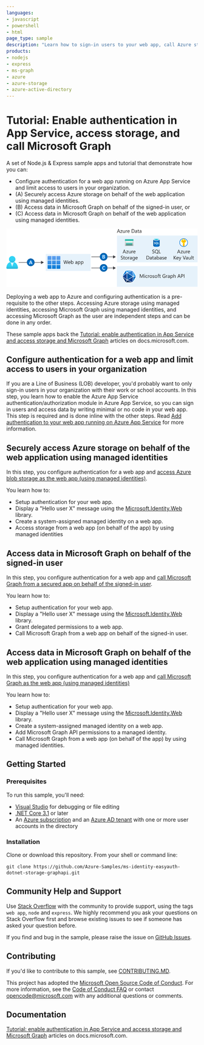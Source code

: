 ```yaml
---
languages:
- javascript
- powershell
- html
page_type: sample
description: "Learn how to sign-in users to your web app, call Azure storage, and call Microsoft Graph."
products:
- nodejs
- express
- ms-graph
- azure
- azure-storage
- azure-active-directory
---
```


# Tutorial: Enable authentication in App Service, access storage, and call Microsoft Graph

A set of Node.js & Express sample apps and tutorial that demonstrate how you can:

- Configure authentication for a web app running on Azure App Service and limit access to users in your organization​.
- (A) Securely access Azure storage on behalf of the web application using managed identities​.
- (B) Access data in Microsoft Graph on behalf of the signed-in user​, or
- (C) Access data in Microsoft Graph on behalf of the web application using managed identities​.

![Web app accesses storage and Microsoft Graph](ReadMeFiles/web-app.svg)

Deploying a web app to Azure and configuring authentication is a pre-requisite to the other steps.  Accessing Azure storage using managed identities, accessing Microsoft Graph using managed identities, and accessing Microsoft Graph as the user are independent steps and can be done in any order.

These sample apps back the [Tutorial: enable authentication in App Service and access storage and Microsoft Graph](https://docs.microsoft.com/azure/app-service/scenario-secure-app-overview) articles on docs.microsoft.com.

## Configure authentication for a web app and limit access to users in your organization

If you are a Line of Business (LOB) developer, you'd probably want to only sign-in users in your organization with their work or school accounts. In this step, you learn how to enable the Azure App Service authentication/authorization module in Azure App Service, so you can sign in users and access data by writing minimal or no code in your web app.  This step is required and is done inline with the other steps.  Read [Add authentication to your web app running on Azure App Service](https://docs.microsoft.com/azure/app-service/scenario-secure-app-authentication-app-service) for more information.

## Securely access Azure storage on behalf of the web application using managed identities​

In this step, you configure authentication for a web app and [access Azure blob storage as the web app (using managed identities)](https://github.com/Azure-Samples/ms-identity-easyauth-dotnet-storage-graphapi/tree/main/1-WebApp-storage-managed-identity).  

You learn how to:

- Setup authentication for your web app.
- Display a "Hello user X" message using the [Microsoft.Identity.Web](https://aka.ms/microsoft-identity-web) library.
- Create a system-assigned managed identity on a web app.
- Access storage from a web app (on behalf of the app) by using managed identities

## Access data in Microsoft Graph on behalf of the signed-in user​

In this step, you configure authentication for a web app and [call Microsoft Graph from a secured app on behalf of the signed-in user](https://github.com/Azure-Samples/ms-identity-easyauth-dotnet-storage-graphapi/tree/main/2-WebApp-graphapi-on-behalf).

You learn how to:

- Setup authentication for your web app.
- Display a "Hello user X" message using the [Microsoft.Identity.Web](https://aka.ms/microsoft-identity-web) library.
- Grant delegated permissions to a web app.
- Call Microsoft Graph from a web app on behalf of the signed-in user.

## Access data in Microsoft Graph on behalf of the web application using managed identities​

In this step, you configure authentication for a web app and [call Microsoft Graph as the web app (using managed identities)](https://github.com/Azure-Samples/ms-identity-easyauth-dotnet-storage-graphapi/tree/main/3-WebApp-graphapi-managed-identity)

You learn how to:

- Setup authentication for your web app.
- Display a "Hello user X" message using the [Microsoft.Identity.Web](https://aka.ms/microsoft-identity-web) library.
- Create a system-assigned managed identity on a web app.
- Add Microsoft Graph API permissions to a managed identity.
- Call Microsoft Graph from a web app (on behalf of the app) by using managed identities.

## Getting Started

### Prerequisites

To run this sample, you'll need:

- [Visual Studio](https://visualstudio.microsoft.com/) for debugging or file editing
- [.NET Core 3.1](https://dotnet.microsoft.com/) or later
- An [Azure subscription](https://docs.microsoft.com/azure/guides/developer/azure-developer-guide#understanding-accounts-subscriptions-and-billing) and an [Azure AD tenant](https://docs.microsoft.com/azure/active-directory/develop/quickstart-create-new-tenant) with one or more user accounts in the directory

### Installation

Clone or download this repository. From your shell or command line:

```console
git clone https://github.com/Azure-Samples/ms-identity-easyauth-dotnet-storage-graphapi.git
```

## Community Help and Support

Use [Stack Overflow](http://stackoverflow.com/questions/) with the community to provide support, using the tags `web app`, `node` and `express`. We highly recommend you ask your questions on Stack Overflow first and browse existing issues to see if someone has asked your question before.

If you find and bug in the sample, please raise the issue on [GitHub Issues](https://github.com/Azure-Samples/ms-identity-easyauth-dotnet-storage-graphapi/issues).

## Contributing

If you'd like to contribute to this sample, see [CONTRIBUTING.MD](CONTRIBUTING.md).

This project has adopted the [Microsoft Open Source Code of Conduct](https://opensource.microsoft.com/codeofconduct/). For more information, see the [Code of Conduct FAQ](https://opensource.microsoft.com/codeofconduct/faq/) or contact [opencode@microsoft.com](opencode@microsoft.com) with any additional questions or comments.

## Documentation

[Tutorial: enable authentication in App Service and access storage and Microsoft Graph](https://docs.microsoft.com/azure/app-service/scenario-secure-app-overview) articles on docs.microsoft.com.
